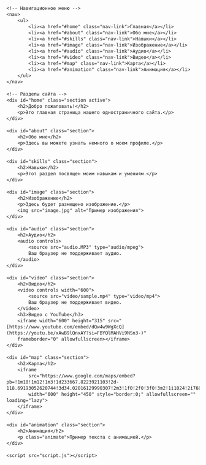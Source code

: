 <html lang="ru">
<head>
    <meta charset="UTF-8">
    <meta name="viewport" content="width=device-width, initial-scale=1.0">
    <title>Одностраничный сайт</title>
    <link rel="stylesheet" href="styles.css">
</head>
<body>

    <!-- Навигационное меню -->
    <nav>
        <ul>
            <li><a href="#home" class="nav-link">Главная</a></li>
            <li><a href="#about" class="nav-link">Обо мне</a></li>
            <li><a href="#skills" class="nav-link">Навыки</a></li>
            <li><a href="#image" class="nav-link">Изображение</a></li>
            <li><a href="#audio" class="nav-link">Аудио</a></li>
            <li><a href="#video" class="nav-link">Видео</a></li>
            <li><a href="#map" class="nav-link">Карта</a></li>
            <li><a href="#animation" class="nav-link">Анимация</a></li>
        </ul>
    </nav>

    <!-- Разделы сайта -->
    <div id="home" class="section active">
        <h2>Добро пожаловать!</h2>
        <p>Это главная страница нашего одностраничного сайта.</p>
    </div>

    <div id="about" class="section">
        <h2>Обо мне</h2>
        <p>Здесь вы можете узнать немного о моем профиле.</p>
    </div>

    <div id="skills" class="section">
        <h2>Навыки</h2>
        <p>Этот раздел посвящен моим навыкам и умениям.</p>
    </div>

    <div id="image" class="section">
        <h2>Изображение</h2>
        <p>Здесь будет размещено изображение.</p>
        <img src="image.jpg" alt="Пример изображения">
    </div>

    <div id="audio" class="section">
        <h2>Аудио</h2>
        <audio controls>
            <source src="audio.MP3" type="audio/mpeg">
            Ваш браузер не поддерживает аудио.
        </audio>
    </div>

    <div id="video" class="section">
        <h2>Видео</h2>
        <video controls width="600">
            <source src="video/sample.mp4" type="video/mp4">
            Ваш браузер не поддерживает видео.
        </video>
        <h3>Видео с YouTube</h3>
        <iframe width="600" height="315" src="[https://www.youtube.com/embed/dQw4w9WgXcQ](https://youtu.be/xAwB9lQnxAY?si=FBYQlMAHVi9NSn3-)" 
        frameborder="0" allowfullscreen></iframe>
    </div>

    <div id="map" class="section">
        <h2>Карта</h2>
        <iframe 
            src="https://www.google.com/maps/embed?pb=!1m18!1m12!1m3!1d233667.8223921103!2d-118.69193052620744!3d34.02016129990307!2m3!1f0!2f0!3f0!3m2!1i1024!2i768!4f13.1!3m3!1m2!1s0x80c2b0c4d5e8d14d%3A0x70beefdb1a3ad6f1!2sLos%20Angeles%2C%20CA%2C%20USA!5e0!3m2!1sen!2sru!4v1615675649304!5m2!1sen!2sru" 
            width="600" height="450" style="border:0;" allowfullscreen="" loading="lazy">
        </iframe>
    </div>

    <div id="animation" class="section">
        <h2>Анимация</h2>
        <p class="animate">Пример текста с анимацией.</p>
    </div>

    <script src="script.js"></script>
</body>
</html>
